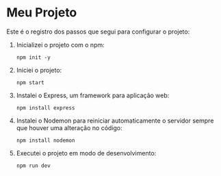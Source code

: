 # Meu Projeto

Este é o registro dos passos que segui para configurar o projeto:

1. Inicializei o projeto com o npm:
    ```
    npm init -y
    ```
2. Iniciei o projeto:
    ```
    npm start
    ```
3. Instalei o Express, um framework para aplicação web:
    ```
    npm install express
    ```
4. Instalei o Nodemon para reiniciar automaticamente o servidor sempre que houver uma alteração no código:
    ```
    npm install nodemon
    ```
5. Executei o projeto em modo de desenvolvimento:
    ```
    npm run dev
    ```
